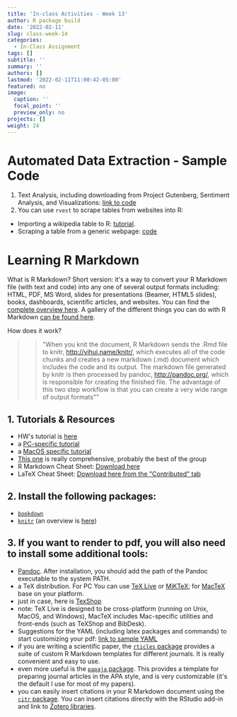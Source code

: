 ```yaml
---
title: 'In-class Activities - Week 13'
author: R package build
date: '2022-02-11'
slug: class-week-14
categories:
  - In-Class Assignment
tags: []
subtitle: ''
summary: ''
authors: []
lastmod: '2022-02-11T11:00:42-05:00'
featured: no
image:
  caption: ''
  focal_point: ''
  preview_only: no
projects: []
weight: 24
---
```


# Automated Data Extraction - Sample Code

1. Text Analysis, including downloading from Project Gutenberg, Sentiment Analysis, and Visualizations: [link to code](https://gist.github.com/embruna/20a42d68d3c56047fbffc585feb64fd1)
1. You can use `rvest` to scrape tables from websites into R: 
  * Importing a wikipedia table to R: [tutorial](https://kyleake.medium.com/wikipedia-data-scraping-with-r-rvest-in-action-3c419db9af2d).  
  * Scraping a table from a generic webpage: [code](https://gist.github.com/embruna/0614e25e6113f7d491f6ba826af87e04)
  
  



# Learning R Markdown

What is R Markdown? Short version: it's a way to convert your R Markdown file (with text and code) into any one of several output formats including: HTML, PDF, MS Word, slides for presentations (Beamer, HTML5 slides), books, dashboards, scientific articles, and websites. You can find the [complete overview here](https://rmarkdown.rstudio.com/). A gallery of the different things you can do with R Markdown [can be found here](https://rmarkdown.rstudio.com/gallery.html).

How does it work? 

>> "When you knit the document, R Markdown sends the .Rmd file to knitr, http://yihui.name/knitr/, which executes all of the code chunks and creates a new markdown (.md) document which includes the code and its output. The markdown file generated by knitr is then processed by pandoc, http://pandoc.org/, which is responsible for creating the finished file. The advantage of this two step workflow is that you can create a very wide range of output formats""

## 1. Tutorials & Resources

 - HW's tutorial is [here](https://r4ds.had.co.nz/r-markdown.html)
 - a [PC-specific tutorial](https://medium.com/@sorenlind/create-pdf-reports-using-r-r-markdown-latex-and-knitr-on-windows-10-952b0c48bfa9)
 - a [MacOS specific tutorial](https://medium.com/@sorenlind/create-pdf-reports-using-r-r-markdown-latex-and-knitr-on-macos-high-sierra-e7b5705c9fd) 
 - [This one](https://ourcodingclub.github.io/tutorials/rmarkdown/) is really comprehensive, probably the best of the group
 - R Markdown Cheat Sheet: [Download here](https://posit.co/resources/cheatsheets/)
 - LaTeX Cheat Sheet: [Download here from the "Contributed" tab](https://posit.co/resources/cheatsheets/)

## 2. Install the following packages: 

- [`bookdown`](https://pkgs.rstudio.com/bookdown/)
- [`knitr`](https://github.com/yihui/knitr) (an overview is [here](https://yihui.org/knitr/))

## 3. If you want to render to pdf, you will also need to install some additional tools: 

- [Pandoc](https://github.com/jgm/pandoc/releases). After installation, you should add the path of the Pandoc executable to the system PATH.
- a TeX distribution. For PC You can use [TeX Live](https://www.tug.org/texlive/) or [MiKTeX](https://miktex.org/download); for [MacTeX](https://tug.org/mactex/mactex-download.html) base on your platform. 
- just in case, here is [TexShop](https://pages.uoregon.edu/koch/texshop/)
- note: TeX Live is designed to be cross-platform (running on Unix, MacOS, and Windows), MacTeX includes Mac-specific utilities and front-ends (such as TeXShop and BibDesk).
- Suggestions for the YAML (including latex packages and commands) to start customizing your pdf: [link to sample YAML](https://gist.github.com/embruna/dae2ff1f1c4b56ab0193fd29d22ba8af)  
- if you are writing a scientific paper, the [`rticles` package](https://pkgs.rstudio.com/rticles/) provides a suite of custom R Markdown templates for different journals. It is really convenient and easy to use.
- even more useful is the [`papaja` package](https://github.com/crsh/papaja). This provides a template for preparing journal articles in the APA style, and is very customizable (it's the default I use for most of my papers).
- you can easily insert citations in your R Markdown document using the [`citr` package](https://github.com/crsh/citr). You can insert citations directly with the RStudio add-in and link to [Zotero libraries](https://www.zotero.org/).



<!--- ## Grading Rubric: ---->


